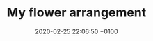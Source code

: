 ---
layout: post
title:  "My flower arrangement"
date:   2020-02-25 22:06:50 +0100
categories: jekyll update
---